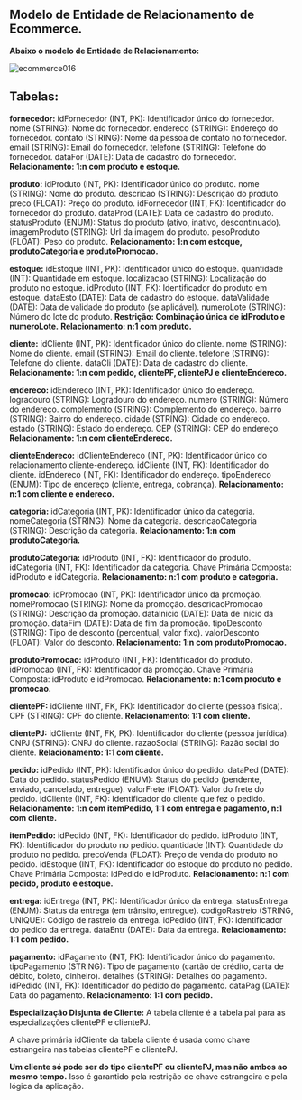 ## Modelo de Entidade de Relacionamento de Ecommerce.


**Abaixo o modelo de Entidade de Relacionamento:**

![ecommerce016](https://github.com/user-attachments/assets/7b33380a-8839-4331-9a0d-793af4e89a0b)



## Tabelas: 

  **fornecedor:**
    idFornecedor (INT, PK): Identificador único do fornecedor.
   nome (STRING): Nome do fornecedor.
   endereco (STRING): Endereço do fornecedor.
   contato (STRING): Nome da pessoa de contato no fornecedor.
   email (STRING): Email do fornecedor.
   telefone (STRING): Telefone do fornecedor.
   dataFor (DATE): Data de cadastro do fornecedor.
   **Relacionamento: 1:n com produto e estoque.**



 **produto:**
   idProduto (INT, PK): Identificador único do produto.
   nome (STRING): Nome do produto.
   descricao (STRING): Descrição do produto.
   preco (FLOAT): Preço do produto.
    idFornecedor (INT, FK): Identificador do fornecedor do produto.
    dataProd (DATE): Data de cadastro do produto.
    statusProduto (ENUM): Status do produto (ativo, inativo, descontinuado).
   imagemProduto (STRING): Url da imagem do produto.
    pesoProduto (FLOAT): Peso do produto.
   **Relacionamento: 1:n com estoque, produtoCategoria e produtoPromocao.**



 **estoque:**
    idEstoque (INT, PK): Identificador único do estoque.
    quantidade (INT): Quantidade em estoque.
    localizacao (STRING): Localização do produto no estoque.
    idProduto (INT, FK): Identificador do produto em estoque.
    dataEsto (DATE): Data de cadastro do estoque.
    dataValidade (DATE): Data de validade do produto (se aplicável).
    numeroLote (STRING): Número do lote do produto.
    **Restrição: Combinação única de idProduto e numeroLote.**
    **Relacionamento: n:1 com produto.**



  **cliente:**
    idCliente (INT, PK): Identificador único do cliente.
   nome (STRING): Nome do cliente.
   email (STRING): Email do cliente.
    telefone (STRING): Telefone do cliente.
   dataCli (DATE): Data de cadastro do cliente.
    **Relacionamento: 1:n com pedido, clientePF, clientePJ e clienteEndereco.**


  **endereco:**
    idEndereco (INT, PK): Identificador único do endereço.
   logradouro (STRING): Logradouro do endereço.
   numero (STRING): Número do endereço.
   complemento (STRING): Complemento do endereço.
    bairro (STRING): Bairro do endereço.
    cidade (STRING): Cidade do endereço.
   estado (STRING): Estado do endereço.
   CEP (STRING): CEP do endereço.
    **Relacionamento: 1:n com clienteEndereco.**



 **clienteEndereco:**
    idClienteEndereco (INT, PK): Identificador único do relacionamento cliente-endereço.
    idCliente (INT, FK): Identificador do cliente.
   idEndereco (INT, FK): Identificador do endereço.
   tipoEndereco (ENUM): Tipo de endereço (cliente, entrega, cobrança).
    **Relacionamento: n:1 com cliente e endereco.**



  **categoria:**
    idCategoria (INT, PK): Identificador único da categoria.
    nomeCategoria (STRING): Nome da categoria.
    descricaoCategoria (STRING): Descrição da categoria.
    **Relacionamento: 1:n com produtoCategoria.**



 **produtoCategoria:**
    idProduto (INT, FK): Identificador do produto.
    idCategoria (INT, FK): Identificador da categoria.
    Chave Primária Composta: idProduto e idCategoria.
   **Relacionamento: n:1 com produto e categoria.**



 **promocao:**
   idPromocao (INT, PK): Identificador único da promoção.
   nomePromocao (STRING): Nome da promoção.
   descricaoPromocao (STRING): Descrição da promoção.
   dataInicio (DATE): Data de início da promoção.
   dataFim (DATE): Data de fim da promoção.
    tipoDesconto (STRING): Tipo de desconto (percentual, valor fixo).
    valorDesconto (FLOAT): Valor do desconto.
   **Relacionamento: 1:n com produtoPromocao.**



 **produtoPromocao:**
   idProduto (INT, FK): Identificador do produto.
    idPromocao (INT, FK): Identificador da promoção.
    Chave Primária Composta: idProduto e idPromocao.
   **Relacionamento: n:1 com produto e promocao.**


  **clientePF:**
    idCliente (INT, FK, PK): Identificador do cliente (pessoa física).
    CPF (STRING): CPF do cliente.
    **Relacionamento: 1:1 com cliente.**



  **clientePJ:**
    idCliente (INT, FK, PK): Identificador do cliente (pessoa jurídica).
    CNPJ (STRING): CNPJ do cliente.
    razaoSocial (STRING): Razão social do cliente.
    **Relacionamento: 1:1 com cliente.**



 **pedido:**
    idPedido (INT, PK): Identificador único do pedido.
   dataPed (DATE): Data do pedido.
   statusPedido (ENUM): Status do pedido (pendente, enviado, cancelado, entregue).
   valorFrete (FLOAT): Valor do frete do pedido.
   idCliente (INT, FK): Identificador do cliente que fez o pedido.
   **Relacionamento: 1:n com itemPedido, 1:1 com entrega e pagamento, n:1 com cliente.**



  **itemPedido:**
   idPedido (INT, FK): Identificador do pedido.
    idProduto (INT, FK): Identificador do produto no pedido.
    quantidade (INT): Quantidade do produto no pedido.
   precoVenda (FLOAT): Preço de venda do produto no pedido.
    idEstoque (INT, FK): Identificador do estoque do produto no pedido.
   Chave Primária Composta: idPedido e idProduto.
    **Relacionamento: n:1 com pedido, produto e estoque.**



  **entrega:**
    idEntrega (INT, PK): Identificador único da entrega.
    statusEntrega (ENUM): Status da entrega (em trânsito, entregue).
   codigoRastreio (STRING, UNIQUE): Código de rastreio da entrega.
   idPedido (INT, FK): Identificador do pedido da entrega.
   dataEntr (DATE): Data da entrega.
    **Relacionamento: 1:1 com pedido.**



 **pagamento:**
    idPagamento (INT, PK): Identificador único do pagamento.
   tipoPagamento (STRING): Tipo de pagamento (cartão de crédito, carta de débito, boleto, dinheiro).
    detalhes (STRING): Detalhes do pagamento.
    idPedido (INT, FK): Identificador do pedido do pagamento.
   dataPag (DATE): Data do pagamento.
    **Relacionamento: 1:1 com pedido.**


**Especialização Disjunta de Cliente:**
 A tabela cliente é a tabela pai para as especializações clientePF e clientePJ.

 A chave primária idCliente da tabela cliente é usada como chave estrangeira nas tabelas clientePF e clientePJ.

 **Um cliente só pode ser do tipo clientePF ou clientePJ, mas não ambos ao mesmo tempo.** Isso é garantido pela restrição de chave estrangeira e pela lógica da aplicação.







 
